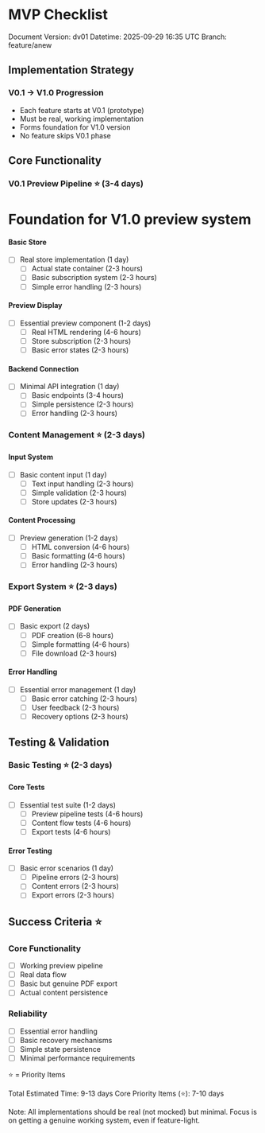 # MVP Checklist

Document Version: dv01
Datetime: 2025-09-29 16:35 UTC
Branch: feature/anew

## Implementation Strategy

### V0.1 → V1.0 Progression

- Each feature starts at V0.1 (prototype)
- Must be real, working implementation
- Forms foundation for V1.0 version
- No feature skips V0.1 phase

## Core Functionality

### V0.1 Preview Pipeline ⭐ (3-4 days)
# Foundation for V1.0 preview system

#### Basic Store

- [ ] Real store implementation (1 day)
  - [ ] Actual state container (2-3 hours)
  - [ ] Basic subscription system (2-3 hours)
  - [ ] Simple error handling (2-3 hours)

#### Preview Display

- [ ] Essential preview component (1-2 days)
  - [ ] Real HTML rendering (4-6 hours)
  - [ ] Store subscription (2-3 hours)
  - [ ] Basic error states (2-3 hours)

#### Backend Connection

- [ ] Minimal API integration (1 day)
  - [ ] Basic endpoints (3-4 hours)
  - [ ] Simple persistence (2-3 hours)
  - [ ] Error handling (2-3 hours)

### Content Management ⭐ (2-3 days)

#### Input System

- [ ] Basic content input (1 day)
  - [ ] Text input handling (2-3 hours)
  - [ ] Simple validation (2-3 hours)
  - [ ] Store updates (2-3 hours)

#### Content Processing

- [ ] Preview generation (1-2 days)
  - [ ] HTML conversion (4-6 hours)
  - [ ] Basic formatting (4-6 hours)
  - [ ] Error handling (2-3 hours)

### Export System ⭐ (2-3 days)

#### PDF Generation

- [ ] Basic export (2 days)
  - [ ] PDF creation (6-8 hours)
  - [ ] Simple formatting (4-6 hours)
  - [ ] File download (2-3 hours)

#### Error Handling

- [ ] Essential error management (1 day)
  - [ ] Basic error catching (2-3 hours)
  - [ ] User feedback (2-3 hours)
  - [ ] Recovery options (2-3 hours)

## Testing & Validation

### Basic Testing ⭐ (2-3 days)

#### Core Tests

- [ ] Essential test suite (1-2 days)
  - [ ] Preview pipeline tests (4-6 hours)
  - [ ] Content flow tests (4-6 hours)
  - [ ] Export tests (4-6 hours)

#### Error Testing

- [ ] Basic error scenarios (1 day)
  - [ ] Pipeline errors (2-3 hours)
  - [ ] Content errors (2-3 hours)
  - [ ] Export errors (2-3 hours)

## Success Criteria ⭐

### Core Functionality

- [ ] Working preview pipeline
- [ ] Real data flow
- [ ] Basic but genuine PDF export
- [ ] Actual content persistence

### Reliability

- [ ] Essential error handling
- [ ] Basic recovery mechanisms
- [ ] Simple state persistence
- [ ] Minimal performance requirements

⭐ = Priority Items

Total Estimated Time: 9-13 days
Core Priority Items (⭐): 7-10 days

Note: All implementations should be real (not mocked) but minimal. Focus is on getting a genuine working system, even if feature-light.
